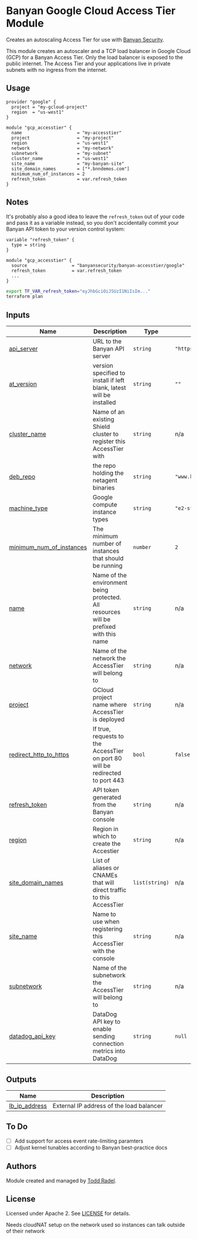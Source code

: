 Banyan Google Cloud Access Tier Module
======================================

Creates an autoscaling Access Tier for use with [Banyan Security][banyan-security].

This module creates an autoscaler and a TCP load balancer in Google Cloud (GCP) for a Banyan Access Tier. Only the load balancer is exposed to the public internet. The Access Tier and your applications live in private subnets with no ingress from the internet.

## Usage

```hcl
provider "google" {
  project = "my-gcloud-project"
  region  = "us-west1"
}

module "gcp_accesstier" {
  name                     = "my-accesstier"
  project                  = "my-project"
  region                   = "us-west1"
  network                  = "my-network"
  subnetwork               = "my-subnet"
  cluster_name             = "us-west1"
  site_name                = "my-banyan-site"
  site_domain_names        = ["*.bnndemos.com"]
  minimum_num_of_instances = 2
  refresh_token            = var.refresh_token
}
```

## Notes

It's probably also a good idea to leave the `refresh_token` out of your code and pass it as a variable instead, so you don't accidentally commit your Banyan API token to your version control system:

```hcl
variable "refresh_token" {
  type = string
}

module "gcp_accesstier" {
  source                 = "banyansecurity/banyan-accesstier/google"
  refresh_token          = var.refresh_token
  ...
}
```

```bash
export TF_VAR_refresh_token="eyJhbGciOiJSUzI1NiIsIm..."
terraform plan
```

## Inputs

| Name | Description | Type | Default | Required |
|------|-------------|------|---------|:--------:|
| <a name="input_api_server"></a> [api\_server](#input\_api\_server) | URL to the Banyan API server | `string` | `"https://net.banyanops.com/api/v1"` | no |
| <a name="input_at_version"></a> [at\_version](#input\_at\_version) | version specified to install if left blank, latest will be installed | `string` | `""` | no |
| <a name="input_cluster_name"></a> [cluster\_name](#input\_cluster\_name) | Name of an existing Shield cluster to register this AccessTier with | `string` | n/a | yes |
| <a name="input_deb_repo"></a> [deb\_repo](#input\_deb\_repo) | the repo holding the netagent binaries | `string` | `"www.banyanops.com"` | no |
| <a name="input_machine_type"></a> [machine\_type](#input\_machine\_type) | Google compute instance types | `string` | `"e2-standard-4"` | no |
| <a name="input_minimum_num_of_instances"></a> [minimum\_num\_of\_instances](#input\_minimum\_num\_of\_instances) | The minimum number of instances that should be running | `number` | `2` | no |
| <a name="input_name"></a> [name](#input\_name) | Name of the environment being protected. All resources will be prefixed with this name | `string` | n/a | yes |
| <a name="input_network"></a> [network](#input\_network) | Name of the network the AccessTier will belong to | `string` | n/a | yes |
| <a name="input_project"></a> [project](#input\_project) | GCloud project name where AccessTier is deployed | `string` | n/a | yes |
| <a name="input_redirect_http_to_https"></a> [redirect\_http\_to\_https](#input\_redirect\_http\_to\_https) | If true, requests to the AccessTier on port 80 will be redirected to port 443 | `bool` | `false` | no |
| <a name="input_refresh_token"></a> [refresh\_token](#input\_refresh\_token) | API token generated from the Banyan console | `string` | n/a | yes |
| <a name="input_region"></a> [region](#input\_region) | Region in which to create the Accestier | `string` | n/a | yes |
| <a name="input_site_domain_names"></a> [site\_domain\_names](#input\_site\_domain\_names) | List of aliases or CNAMEs that will direct traffic to this AccessTier | `list(string)` | n/a | yes |
| <a name="input_site_name"></a> [site\_name](#input\_site\_name) | Name to use when registering this AccessTier with the console | `string` | n/a | yes |
| <a name="input_subnetwork"></a> [subnetwork](#input\_subnetwork) | Name of the subnetwork the AccessTier will belong to | `string` | n/a | yes |
| <a name="input_datadog_api_key"></a> [datadog\_api\_key](#input\_datadog\_api\_key) | DataDog API key to enable sending connection metrics into DataDog | `string` | `null` | no |

## Outputs

| Name | Description |
|------|-------------|
| <a name="output_lb_ip_address"></a> [lb\_ip\_address](#output\_lb\_ip\_address) | External IP address of the load balancer |


## To Do

- [ ] Add support for access event rate-limiting paramters
- [ ] Adjust kernel tunables according to Banyan best-practice docs

## Authors

Module created and managed by [Todd Radel](https://github.com/tradel).

## License

Licensed under Apache 2. See [LICENSE](LICENSE) for details.

[banyan-security]: https://banyansecurity.io

Needs cloudNAT setup on the network used so instances can talk outside of their network